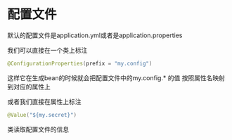 # 配置文件
默认的配置文件是application.yml或者是application.properties

我们可以直接在一个类上标注
```java
@ConfigurationProperties(prefix = "my.config")
```
这样它在生成bean的时候就会把配置文件中的my.config.* 的值
按照属性名映射到对应的属性上

或者我们直接在属性上标注
```java
@Value("${my.secret}")
```
类读取配置文件的信息